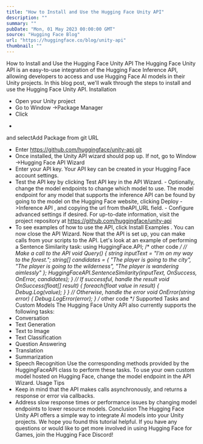 ```yaml
---
title: "How to Install and Use the Hugging Face Unity API"
description: ""
summary: ""
pubDate: "Mon, 01 May 2023 00:00:00 GMT"
source: "Hugging Face Blog"
url: "https://huggingface.co/blog/unity-api"
thumbnail: ""
---
```


How to Install and Use the Hugging Face Unity API
The Hugging Face Unity API is an easy-to-use integration of the Hugging Face Inference API, allowing developers to access and use Hugging Face AI models in their Unity projects. In this blog post, we'll walk through the steps to install and use the Hugging Face Unity API.
Installation
- Open your Unity project
- Go to
Window
->Package Manager
- Click
+
and selectAdd Package from git URL
- Enter
https://github.com/huggingface/unity-api.git
- Once installed, the Unity API wizard should pop up. If not, go to
Window
->Hugging Face API Wizard
- Enter your API key. Your API key can be created in your Hugging Face account settings.
- Test the API key by clicking
Test API key
in the API Wizard. - Optionally, change the model endpoints to change which model to use. The model endpoint for any model that supports the inference API can be found by going to the model on the Hugging Face website, clicking
Deploy
->Inference API
, and copying the url from theAPI_URL
field. - Configure advanced settings if desired. For up-to-date information, visit the project repository at
https://github.com/huggingface/unity-api
- To see examples of how to use the API, click
Install Examples
. You can now close the API Wizard.
Now that the API is set up, you can make calls from your scripts to the API. Let's look at an example of performing a Sentence Similarity task:
using HuggingFace.API;
/* other code */
// Make a call to the API
void Query() {
string inputText = "I'm on my way to the forest.";
string[] candidates = {
"The player is going to the city",
"The player is going to the wilderness",
"The player is wandering aimlessly"
};
HuggingFaceAPI.SentenceSimilarity(inputText, OnSuccess, OnError, candidates);
}
// If successful, handle the result
void OnSuccess(float[] result) {
foreach(float value in result) {
Debug.Log(value);
}
}
// Otherwise, handle the error
void OnError(string error) {
Debug.LogError(error);
}
/* other code */
Supported Tasks and Custom Models
The Hugging Face Unity API also currently supports the following tasks:
- Conversation
- Text Generation
- Text to Image
- Text Classification
- Question Answering
- Translation
- Summarization
- Speech Recognition
Use the corresponding methods provided by the HuggingFaceAPI
class to perform these tasks.
To use your own custom model hosted on Hugging Face, change the model endpoint in the API Wizard.
Usage Tips
- Keep in mind that the API makes calls asynchronously, and returns a response or error via callbacks.
- Address slow response times or performance issues by changing model endpoints to lower resource models.
Conclusion
The Hugging Face Unity API offers a simple way to integrate AI models into your Unity projects. We hope you found this tutorial helpful. If you have any questions or would like to get more involved in using Hugging Face for Games, join the Hugging Face Discord!